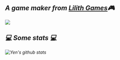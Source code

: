 <h2><em>A game maker from <a href="https://www.lilith.com/?locale=en-US">Lilith Games</a>🎮</h2>
  
![](https://user-images.githubusercontent.com/4829591/120153673-94239000-c221-11eb-9d00-25f5daf7f26f.png)
  
<h2>💻 Some stats 💻</h2>
  
![Yen's github stats](https://github-readme-stats.vercel.app/api?username=lilith-avatar-yenyuan&show_icons=true&title_color=fff&icon_color=79ff97&text_color=9f9f9f&bg_color=151515)
